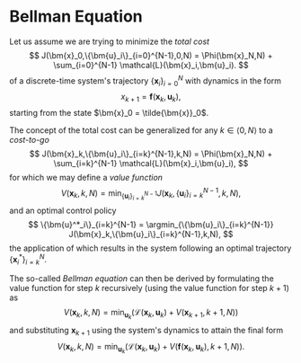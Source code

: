 # Bellman Equation
Let us assume we are trying to minimize the *total cost*
$$
J(\bm{x}_0,\{\bm{u}_i\}_{i=0}^{N-1},0,N) = \Phi(\bm{x}_N,N) + \sum_{i=0}^{N-1} \mathcal{L}(\bm{x}_i,\bm{u}_i).
$$
of a discrete-time system's trajectory $\{\bm{x}_i\}_{i=0}^N$ with dynamics in the form
$$
x_{k+1} = \bm{f}(\bm{x}_k,\bm{u}_k) ,
$$
starting from the state $\bm{x}_0 = \tilde{\bm{x}}_0$.

The concept of the total cost can be generalized for any $k \in \langle 0 , N \rangle$ to a *cost-to-go*
$$
J(\bm{x}_k,\{\bm{u}_i\}_{i=k}^{N-1},k,N) = \Phi(\bm{x}_N,N) + \sum_{i=k}^{N-1} \mathcal{L}(\bm{x}_i,\bm{u}_i),
$$
for which we may define a *value function*
$$
V(\bm{x}_k,k,N) = \min_{\{\bm{u}_i\}_{i=k}^{N-1}} J(\bm{x}_k,\{\bm{u}_i\}_{i=k}^{N-1},k,N),
$$
and an optimal control policy
$$
\{\bm{u}^*_i\}_{i=k}^{N-1} = \argmin_{\{\bm{u}_i\}_{i=k}^{N-1}} J(\bm{x}_k,\{\bm{u}_i\}_{i=k}^{N-1},k,N),
$$
the application of which results in the system following an optimal trajectory $\{\bm{x}^*_i\}_{i=k}^N$.

The so-called *Bellman equation* can then be derived by formulating the value function for step $k$ recursively (using the value function for step $k+1$) as
$$
V(\bm{x}_k,k,N) = \min_{\bm{u}_k} \left(\mathcal{L}(\bm{x}_k,\bm{u}_k) + V(\bm{x}_{k+1},k+1,N)\right)
$$
and substituting $\bm{x}_{k+1}$ using the system's dynamics to attain the final form
$$
V(\bm{x}_k,k,N) = \min_{\bm{u}_k} \left(\mathcal{L}(\bm{x}_k,\bm{u}_k) + V(\bm{f}(\bm{x}_k,\bm{u}_k),k+1,N)\right).
$$


